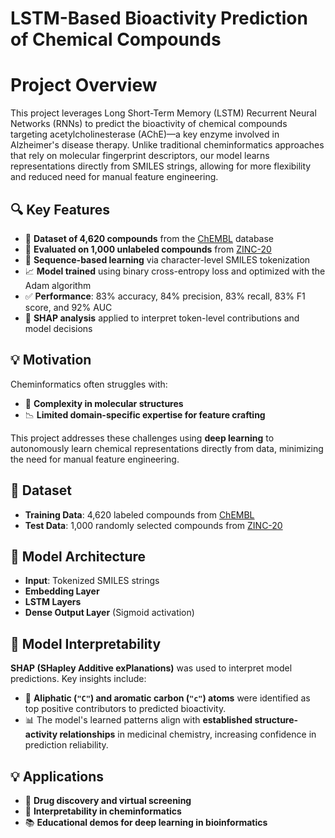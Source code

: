 # LSTM-Based Bioactivity Prediction of Chemical Compounds

# Project Overview
This project leverages Long Short-Term Memory (LSTM) Recurrent Neural Networks (RNNs) to predict the bioactivity of chemical compounds targeting acetylcholinesterase (AChE)—a key enzyme involved in Alzheimer's disease therapy. Unlike traditional cheminformatics approaches that rely on molecular fingerprint descriptors, our model learns representations directly from SMILES strings, allowing for more flexibility and reduced need for manual feature engineering.

## 🔍 Key Features

- 🧪 **Dataset of 4,620 compounds** from the [ChEMBL](https://www.ebi.ac.uk/chembl/) database  
- 🔬 **Evaluated on 1,000 unlabeled compounds** from [ZINC-20](https://zinc.docking.org/)  
- 🧠 **Sequence-based learning** via character-level SMILES tokenization  
- 📈 **Model trained** using binary cross-entropy loss and optimized with the Adam algorithm  
- ✅ **Performance**: 83% accuracy, 84% precision, 83% recall, 83% F1 score, and 92% AUC  
- 🧠 **SHAP analysis** applied to interpret token-level contributions and model decisions

## 💡 Motivation

Cheminformatics often struggles with:

- 🔬 **Complexity in molecular structures**
- 📉 **Limited domain-specific expertise for feature crafting**

This project addresses these challenges using **deep learning** to autonomously learn chemical representations directly from data, minimizing the need for manual feature engineering.

## 🧪 Dataset

- **Training Data**: 4,620 labeled compounds from [ChEMBL](https://www.ebi.ac.uk/chembl/)
- **Test Data**: 1,000 randomly selected compounds from [ZINC-20](https://zinc.docking.org/)

## 🧠 Model Architecture

- **Input**: Tokenized SMILES strings
- **Embedding Layer**
- **LSTM Layers**
- **Dense Output Layer** (Sigmoid activation)


## 🔬 Model Interpretability

**SHAP (SHapley Additive exPlanations)** was used to interpret model predictions. Key insights include:

- 🧬 **Aliphatic (`"C"`) and aromatic carbon (`"c"`) atoms** were identified as top positive contributors to predicted bioactivity.
- 📊 The model's learned patterns align with **established structure-activity relationships** in medicinal chemistry, increasing confidence in prediction reliability.




## 💡 Applications

- 💊 **Drug discovery and virtual screening**
- 🧬 **Interpretability in cheminformatics**
- 📚 **Educational demos for deep learning in bioinformatics**


